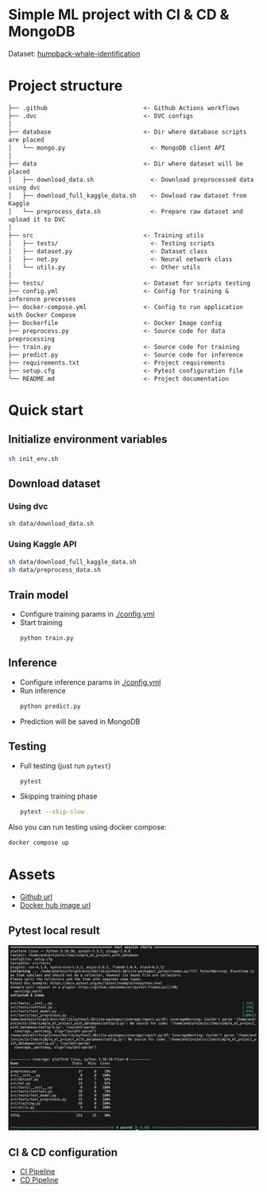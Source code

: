 # Simple ML project with CI & CD & MongoDB

Dataset: [humpback-whale-identification](https://www.kaggle.com/competitions/humpback-whale-identification)

# Project structure
```
├── .github                           <- Github Actions workflows
├── .dvc                              <- DVC configs
│
├── database                          <- Dir where database scripts are placed
│   └── mongo.py                        <- MongoDB client API
│
├── data                              <- Dir where dataset will be placed
│   ├── download_data.sh                <- Download preprocessed data using dvc
│   ├── download_full_kaggle_data.sh    <- Dowload raw dataset from Kaggle
│   └── preprocess_data.sh              <- Prepare raw dataset and upload it to DVC
│
├── src                               <- Training utils
│   ├── tests/                          <- Testing scripts
│   ├── dataset.py                      <- Dataset class
│   ├── net.py                          <- Neural network class
│   └── utils.py                        <- Other utils
│
├── tests/                            <- Dataset for scripts testing
├── config.yml                        <- Config for training & inference precesses 
├── docker-compose.yml                <- Config to run application with Docker Compose
├── Dockerfile                        <- Docker Image config
├── preprocess.py                     <- Source code for data preprocessing
├── train.py                          <- Source code for training
├── predict.py                        <- Source code for inference
├── requirements.txt                  <- Project requirements
├── setup.cfg                         <- Pytest configuration file
└── README.md                         <- Project documentation
```

# Quick start

## Initialize environment variables
```bash
sh init_env.sh
```


## Download dataset
### Using dvc
```bash
sh data/download_data.sh
```
### Using Kaggle API
```bash
sh data/download_full_kaggle_data.sh
sh data/preprocess_data.sh
```

## Train model
- Configure training params in [./config.yml](./config.yml)
- Start training
    ```bash
    python train.py
    ```

## Inference
- Configure inference params in [./config.yml](./config.yml)
- Run inference
    ```bash
    python predict.py
    ```
- Prediction will be saved in MongoDB

## Testing 
- Full testing (just run `pytest`)
    ```bash
    pytest
    ```
- Skipping training phase
    ```bash
    pytest --skip-slow
    ```
Also you can run testing using docker compose: 
```bash
docker compose up
```


# Assets
- [Github url](https://github.com/traptrip/simple_ml_project_with_database)
- [Docker hub image url](https://hub.docker.com/repository/docker/pythondestroyer/simple_ml_project_with_database/general)

## Pytest local result
![](./assets/pytest_result.png)

## CI & CD configuration 
- [CI Pipeline](https://github.com/traptrip/simple_ml_project_with_database/blob/main/.github/workflows/ci.yml)
- [CD Pipeline](https://github.com/traptrip/simple_ml_project_with_database/blob/main/.github/workflows/cd.yml)
